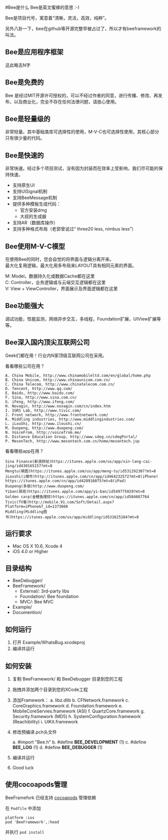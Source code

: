 #Bee是什么
Bee是英文蜜蜂的意思 :-)

Bee是项目代号，寓意着“清晰，灵活，高效，纯粹”。    

另外八卦一下，bee在github等开源完整早被占过了，所以才有beeframework的叫法。

## Bee是应用程序框架

这此略去N字

## Bee是免费的

Bee 是经过MIT开源许可授权的，可以不经过作者的同意，进行传播、修改、再发布，以及商业化，完全不存在任何法律问题，请放心使用。

## Bee是轻量级的

非常轻量。其中基础类库可选择性的使用，M-V-C也可选择性使用，其核心部分只有很少量的代码。

## Bee是快速的

非常快速。经过多个项目测试，没有因为封装而在效率上受影响，我们尽可能的保持快速。

- 支持原生UI
- 支持UISignal机制
- 支持BeeMessage机制
- 提供多种模板生成代码：
	- 官方安装dmg
	- 大叔的生成器
- 支持AR（数据库操作）
- 支持多种格式布局（老郭曾说过“ three20 less, nimbus less”）



## Bee使用M-V-C模型

在使用Bee的同时，您会自觉的将界面与逻辑分离开来。    
最大化复用逻辑，最大化用多布局来LAYOUT具有相同元素的界面。

M: Model，数据持久化或数据Cache都在这里    
C: Controller，业务逻辑或与云端交互逻辑都在这里    
V: View + ViewController，界面展示及界面逻辑都在这里    

## Bee功能强大

调试功能，性能监测，网络异步交互，多线程，Foundation扩展，UIView扩展等等。

## Bee深入国内顶尖互联网公司

Geek们都在用！行业内N家顶级互联网公司在采用。
 
看看哪些公司在用？ 
 
	A. China Mobile, http://www.chinamobileltd.com/en/global/home.php
	B. China Unicom, http://www.chinaunicom.com.cn/
	C. China Telecom, http://www.chinatelecom.com.cn/
	D. Tencent, http://www.qq.com/
	E. Baidu, http://www.baidu.com/
	F. Sina, http://www.sina.com.cn/
	G. iFeng, http://www.ifeng.com/
	H. Novagin, http://www.novagin.com/cn/index.htm
	I. IGRS Lab, http://www.tivic.com/
	J. Front network, http://www.frontnetwork.com/
	K. Middling industries, http://www.middlingindustries.com/
	L. iLouShi, http://www.iloushi.cn/
	M. Duopeng, http://www.duopeng.com/
	N. VoiceFrom, http://voicefrom.me/
	O. Distance Education Group, http://www.sdeg.cn/sdegPortal/
	P. MesonTech, http://www.mesontech.com.cn/home/mesontech.jsp

看看哪些app在用？

	Sina Finance(新浪财经)https://itunes.apple.com/us/app/xin-lang-cai-jing/id430165157?mt=8
	Mengtu(萌图)https://itunes.apple.com/us/app/meng-tu/id531292307?mt=8
	iLoushi(i楼市)http://itunes.apple.com/cn/app/id464232572?mt=8(iPhone) https://itunes.apple.com/cn/app/id428916075?mt=8(iPad)
	Duopeng(多朋)http://www.duopeng.com/
	Yiban(易班)https://itunes.apple.com/app/yi-ban/id549775029?mt=8
	Golden carp(金鲤鱼理财)https://itunes.apple.com/cn/app/id584687764
	Tivic(TV客)http://mobile.91.com/Soft/Detail.aspx?Platform=iPhone&f_id=1373668
	Middling(Middling图书)https://itunes.apple.com/us/app/middling/id531625104?mt=8

 
## 运行要求


  * Mac OS X 10.6, Xcode 4
  * iOS 4.0 or Higher


## 目录结构


  * BeeDebugger/  
  * BeeFramework/  
     * External/: 3rd-party libs
     * Foundation/: Bee foundation
     * MVC/: Bee MVC
  * Example/
  * Documention/

## 如何运行


1. 打开 Example/WhatsBug.xcodeproj
2. 编译并运行

## 如何安装


1. 复制 BeeFramework/ 和 BeeDebugger 目录到您的工程
2. 拖拽并添加两个目录到您的XCode工程
3. 添加Framework：
	   a. libz.dlib
	   b. CFNetwork.framework
	   c. CoreGraphics.framework
	   d. Foundation.framework
	   e. MobileCoreServies.framework (ASI)
	   f. QuartzCore.framework
	   g. Security.framework (MD5)
	   h. SystemConfiguration.framework (Reachibility)
	   i. UIKit.framework
4. 修改预编译.pch头文件

	a. \#import "Bee.h"
	b. \#define __BEE_DEVELOPMENT__  (1)
	c. \#define __BEE_LOG__          (1)
	d. \#define __BEE_DEBUGGER__     (1)
	
5. 编译并运行
6. Good luck


## 使用cocoapods管理

BeeFramefork 已经支持 [cocoapods](http://cocoapods.org) 管理依赖

在 `Podfile` 中添加 

```
platform :ios
pod 'BeeFramework',:head
```

并执行 `pod install`

[1]: http://www.whatsbug.com
[2]: http://itunes.apple.com/cn/app/qq-you-xi-da-ting/id443908613?mt=8
[3]: http://itunes.apple.com/cn/app/qq-kong-jian/id364183992?mt=8
